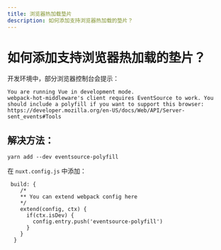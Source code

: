 ```yaml
---
title: 浏览器热加载垫片
description: 如何添加支持浏览器热加载的垫片？
---
```


# 如何添加支持浏览器热加载的垫片？

开发环境中，部分浏览器控制台会提示：
```
You are running Vue in development mode.
webpack-hot-middleware's client requires EventSource to work. You should include a polyfill if you want to support this browser: https://developer.mozilla.org/en-US/docs/Web/API/Server-sent_events#Tools
```

## 解决方法：

```
yarn add --dev eventsource-polyfill
```
在 `nuxt.config.js` 中添加：

```
 build: {
    /*
    ** You can extend webpack config here
    */
    extend(config, ctx) {
      if(ctx.isDev) {
        config.entry.push('eventsource-polyfill')
      }
    }
  }
```
